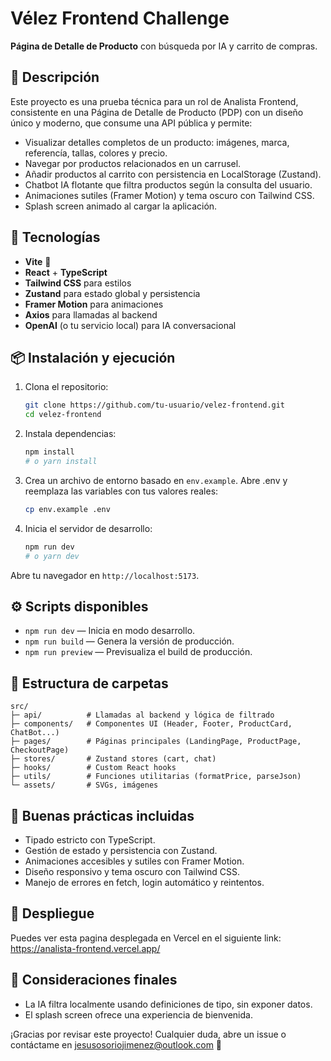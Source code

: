 # Vélez Frontend Challenge

**Página de Detalle de Producto** con búsqueda por IA y carrito de compras.

## 📖 Descripción

Este proyecto es una prueba técnica para un rol de Analista Frontend, consistente en una Página de Detalle de Producto (PDP) con un diseño único y moderno, que consume una API pública y permite:

* Visualizar detalles completos de un producto: imágenes, marca, referencía, tallas, colores y precio.
* Navegar por productos relacionados en un carrusel.
* Añadir productos al carrito con persistencia en LocalStorage (Zustand).
* Chatbot IA flotante que filtra productos según la consulta del usuario.
* Animaciones sutiles (Framer Motion) y tema oscuro con Tailwind CSS.
* Splash screen animado al cargar la aplicación.

## 🚀 Tecnologías

* **Vite** 🧪
* **React** + **TypeScript**
* **Tailwind CSS** para estilos
* **Zustand** para estado global y persistencia
* **Framer Motion** para animaciones
* **Axios** para llamadas al backend
* **OpenAI** (o tu servicio local) para IA conversacional

## 📦 Instalación y ejecución

1. Clona el repositorio:

   ```bash
   git clone https://github.com/tu-usuario/velez-frontend.git
   cd velez-frontend
   ```

2. Instala dependencias:

   ```bash
   npm install
   # o yarn install
   ```

3. Crea un archivo de entorno basado en `env.example`. Abre .env y reemplaza las variables con tus valores reales:

   ```bash
   cp env.example .env
   ```
  
4. Inicia el servidor de desarrollo:

   ```bash
   npm run dev
   # o yarn dev
   ```

Abre tu navegador en `http://localhost:5173`.

## ⚙️ Scripts disponibles

* `npm run dev` — Inicia en modo desarrollo.
* `npm run build` — Genera la versión de producción.
* `npm run preview` — Previsualiza el build de producción.

## 📁 Estructura de carpetas

```
src/
├─ api/          # Llamadas al backend y lógica de filtrado
├─ components/   # Componentes UI (Header, Footer, ProductCard, ChatBot...)
├─ pages/        # Páginas principales (LandingPage, ProductPage, CheckoutPage)
├─ stores/       # Zustand stores (cart, chat)
├─ hooks/        # Custom React hooks
├─ utils/        # Funciones utilitarias (formatPrice, parseJson)
└─ assets/       # SVGs, imágenes
```

## 📐 Buenas prácticas incluidas

* Tipado estricto con TypeScript.
* Gestión de estado y persistencia con Zustand.
* Animaciones accesibles y sutiles con Framer Motion.
* Diseño responsivo y tema oscuro con Tailwind CSS.
* Manejo de errores en fetch, login automático y reintentos.

## 🚧 Despliegue

Puedes ver esta pagina desplegada en Vercel en el siguiente link: https://analista-frontend.vercel.app/

## 📝 Consideraciones finales

* La IA filtra localmente usando definiciones de tipo, sin exponer datos.
* El splash screen ofrece una experiencia de bienvenida.

¡Gracias por revisar este proyecto! Cualquier duda, abre un issue o contáctame en jesusosoriojimenez@outlook.com 🚀
